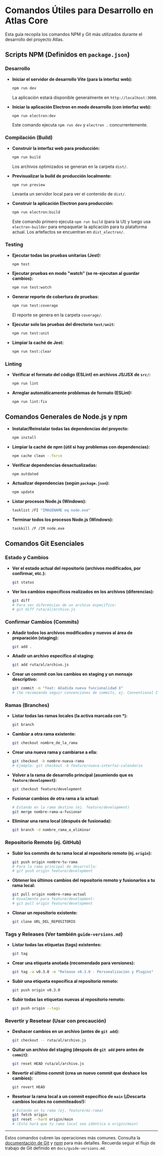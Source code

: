 # Comandos Útiles para Desarrollo en Atlas Core

Esta guía recopila los comandos NPM y Git más utilizados durante el desarrollo del proyecto Atlas.

## Scripts NPM (Definidos en `package.json`)

### Desarrollo

- **Iniciar el servidor de desarrollo Vite (para la interfaz web):**

  ```bash
  npm run dev
  ```

  La aplicación estará disponible generalmente en `http://localhost:3000`.

- **Iniciar la aplicación Electron en modo desarrollo (con interfaz web):**
  ```bash
  npm run electron:dev
  ```
  Este comando ejecuta `npm run dev` y `electron .` concurrentemente.

### Compilación (Build)

- **Construir la interfaz web para producción:**

  ```bash
  npm run build
  ```

  Los archivos optimizados se generan en la carpeta `dist/`.

- **Previsualizar la build de producción localmente:**

  ```bash
  npm run preview
  ```

  Levanta un servidor local para ver el contenido de `dist/`.

- **Construir la aplicación Electron para producción:**
  ```bash
  npm run electron:build
  ```
  Este comando primero ejecuta `npm run build` (para la UI) y luego usa `electron-builder` para empaquetar la aplicación para tu plataforma actual. Los artefactos se encuentran en `dist_electron/`.

### Testing

- **Ejecutar todas las pruebas unitarias (Jest):**

  ```bash
  npm test
  ```

- **Ejecutar pruebas en modo "watch" (se re-ejecutan al guardar cambios):**

  ```bash
  npm run test:watch
  ```

- **Generar reporte de cobertura de pruebas:**

  ```bash
  npm run test:coverage
  ```

  El reporte se genera en la carpeta `coverage/`.

- **Ejecutar solo las pruebas del directorio `test/unit`:**

  ```bash
  npm run test:unit
  ```

- **Limpiar la caché de Jest:**
  ```bash
  npm run test:clear
  ```

### Linting

- **Verificar el formato del código (ESLint) en archivos JS/JSX de `src/`:**

  ```bash
  npm run lint
  ```

- **Arreglar automáticamente problemas de formato (ESLint):**
  ```bash
  npm run lint:fix
  ```

## Comandos Generales de Node.js y npm

- **Instalar/Reinstalar todas las dependencias del proyecto:**

  ```bash
  npm install
  ```

- **Limpiar la caché de npm (útil si hay problemas con dependencias):**

  ```bash
  npm cache clean --force
  ```

- **Verificar dependencias desactualizadas:**

  ```bash
  npm outdated
  ```

- **Actualizar dependencias (según `package.json`):**

  ```bash
  npm update
  ```

- **Listar procesos Node.js (Windows):**

  ```bash
  tasklist /FI "IMAGENAME eq node.exe"
  ```

- **Terminar todos los procesos Node.js (Windows):**
  ```bash
  taskkill /F /IM node.exe
  ```

## Comandos Git Esenciales

### Estado y Cambios

- **Ver el estado actual del repositorio (archivos modificados, por confirmar, etc.):**

  ```bash
  git status
  ```

- **Ver los cambios específicos realizados en los archivos (diferencias):**
  ```bash
  git diff
  # Para ver diferencias de un archivo específico:
  # git diff ruta/al/archivo.js
  ```

### Confirmar Cambios (Commits)

- **Añadir todos los archivos modificados y nuevos al área de preparación (staging):**

  ```bash
  git add .
  ```

- **Añadir un archivo específico al staging:**

  ```bash
  git add ruta/al/archivo.js
  ```

- **Crear un commit con los cambios en staging y un mensaje descriptivo:**
  ```bash
  git commit -m "feat: Añadida nueva funcionalidad X"
  # (Se recomienda seguir convenciones de commits, ej. Conventional Commits)
  ```

### Ramas (Branches)

- **Listar todas las ramas locales (la activa marcada con \*):**

  ```bash
  git branch
  ```

- **Cambiar a otra rama existente:**

  ```bash
  git checkout nombre_de_la_rama
  ```

- **Crear una nueva rama y cambiarse a ella:**

  ```bash
  git checkout -b nombre-nueva-rama
  # Ejemplo: git checkout -b feature/nueva-interfaz-calendario
  ```

- **Volver a la rama de desarrollo principal (asumiendo que es `feature/development`):**

  ```bash
  git checkout feature/development
  ```

- **Fusionar cambios de otra rama a la actual:**

  ```bash
  # Estando en la rama destino (ej. feature/development)
  git merge nombre-rama-a-fusionar
  ```

- **Eliminar una rama local (después de fusionada):**
  ```bash
  git branch -d nombre_rama_a_eliminar
  ```

### Repositorio Remoto (ej. GitHub)

- **Subir los commits de tu rama local al repositorio remoto (ej. `origin`):**

  ```bash
  git push origin nombre-tu-rama
  # Para la rama principal de desarrollo:
  # git push origin feature/development
  ```

- **Obtener los últimos cambios del repositorio remoto y fusionarlos a tu rama local:**

  ```bash
  git pull origin nombre-rama-actual
  # Usualmente para feature/development:
  # git pull origin feature/development
  ```

- **Clonar un repositorio existente:**
  ```bash
  git clone URL_DEL_REPOSITORIO
  ```

### Tags y Releases (Ver también `guide-versions.md`)

- **Listar todas las etiquetas (tags) existentes:**

  ```bash
  git tag
  ```

- **Crear una etiqueta anotada (recomendado para versiones):**

  ```bash
  git tag -a v0.3.0 -m "Release v0.3.0 - Personalización y Plugins"
  ```

- **Subir una etiqueta específica al repositorio remoto:**

  ```bash
  git push origin v0.3.0
  ```

- **Subir todas las etiquetas nuevas al repositorio remoto:**
  ```bash
  git push origin --tags
  ```

### Revertir y Resetear (Usar con precaución)

- **Deshacer cambios en un archivo (antes de `git add`):**

  ```bash
  git checkout -- ruta/al/archivo.js
  ```

- **Quitar un archivo del staging (después de `git add` pero antes de `commit`):**

  ```bash
  git reset HEAD ruta/al/archivo.js
  ```

- **Revertir el último commit (crea un nuevo commit que deshace los cambios):**

  ```bash
  git revert HEAD
  ```

- **Resetear la rama local a un commit específico de `main` (¡Descarta cambios locales no commiteados!):**
  ```bash
  # Estando en tu rama (ej. feature/mi-rama)
  git fetch origin
  git reset --hard origin/main
  # (Esto hará que tu rama local sea idéntica a origin/main)
  ```

---

Estos comandos cubren las operaciones más comunes. Consulta la [documentación de Git](https://git-scm.com/doc) y [npm](https://docs.npmjs.com/) para más detalles.
Recuerda seguir el flujo de trabajo de Git definido en `docs/guide-versions.md`.
